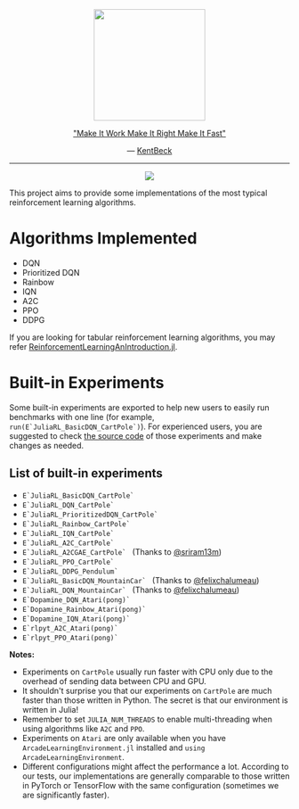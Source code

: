 <div align="center"> 
<a href="https://en.wikipedia.org/wiki/Tangram"> <img src="https://upload.wikimedia.org/wikipedia/commons/7/7a/Tangram-man.svg" width="200"> </a>
<p> <a href="https://wiki.c2.com/?MakeItWorkMakeItRightMakeItFast">"Make It Work Make It Right Make It Fast"</a></p>
<p>― <a href="https://wiki.c2.com/?KentBeck">KentBeck</a></p>
</div>

<hr>
<p align="center">
  <a href="https://travis-ci.com/JuliaReinforcementLearning/ReinforcementLearningZoo.jl">
  <img src="https://travis-ci.com/JuliaReinforcementLearning/ReinforcementLearningZoo.jl.svg?branch=master">
  </a>
</p>


This project aims to provide some implementations of the most typical reinforcement learning algorithms.

# Algorithms Implemented

- DQN
- Prioritized DQN
- Rainbow
- IQN
- A2C
- PPO
- DDPG

If you are looking for tabular reinforcement learning algorithms, you may refer [ReinforcementLearningAnIntroduction.jl](https://github.com/JuliaReinforcementLearning/ReinforcementLearningAnIntroduction.jl).

# Built-in Experiments

Some built-in experiments are exported to help new users to easily run benchmarks with one line (for example, ``run(E`JuliaRL_BasicDQN_CartPole`)``). For experienced users, you are suggested to check [the source code](https://github.com/JuliaReinforcementLearning/ReinforcementLearningZoo.jl/tree/master/src/experiments) of those experiments and make changes as needed.

## List of built-in experiments

- ``E`JuliaRL_BasicDQN_CartPole` ``
- ``E`JuliaRL_DQN_CartPole` ``
- ``E`JuliaRL_PrioritizedDQN_CartPole` ``
- ``E`JuliaRL_Rainbow_CartPole` ``
- ``E`JuliaRL_IQN_CartPole` ``
- ``E`JuliaRL_A2C_CartPole` ``
- ``E`JuliaRL_A2CGAE_CartPole` `` (Thanks to [@sriram13m](https://github.com/sriram13m))
- ``E`JuliaRL_PPO_CartPole` ``
- ``E`JuliaRL_DDPG_Pendulum` ``
- ``E`JuliaRL_BasicDQN_MountainCar` `` (Thanks to [@felixchalumeau](https://github.com/felixchalumeau))
- ``E`JuliaRL_DQN_MountainCar` `` (Thanks to [@felixchalumeau](https://github.com/felixchalumeau))
- ``E`Dopamine_DQN_Atari(pong)` ``
- ``E`Dopamine_Rainbow_Atari(pong)` ``
- ``E`Dopamine_IQN_Atari(pong)` ``
- ``E`rlpyt_A2C_Atari(pong)` ``
- ``E`rlpyt_PPO_Atari(pong)` ``

**Notes:**

- Experiments on `CartPole` usually run faster with CPU only due to the overhead of sending data between CPU and GPU.
- It shouldn't surprise you that our experiments on `CartPole` are much faster than those written in Python. The secret is that our environment is written in Julia!
- Remember to set `JULIA_NUM_THREADS` to enable multi-threading when using algorithms like `A2C` and `PPO`.
- Experiments on `Atari` are only available when you have `ArcadeLearningEnvironment.jl` installed and `using ArcadeLearningEnvironment`.
- Different configurations might affect the performance a lot. According to our tests, our implementations are generally comparable to those written in PyTorch or TensorFlow with the same configuration (sometimes we are significantly faster).
